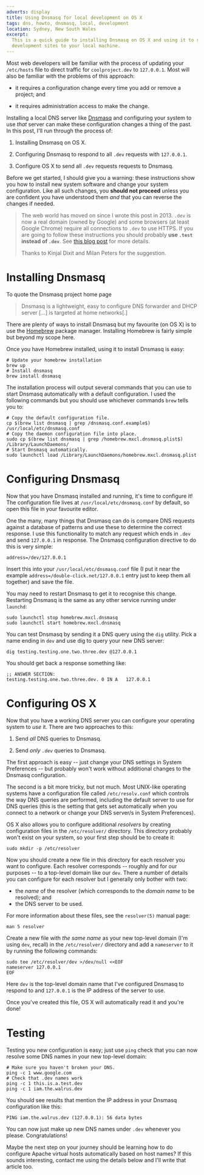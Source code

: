 ```yaml
---
adverts: display
title: Using Dnsmasq for local development on OS X
tags: dns, howto, dnsmasq, local, development
location: Sydney, New South Wales
excerpt: 
  This is a quick guide to installing Dnsmasq on OS X and using it to redirect
  development sites to your local machine.
---
```


Most web developers will be familiar with the process of updating your
`/etc/hosts` file to direct traffic for `coolproject.dev` to `127.0.0.1`. Most
will also be familiar with the problems of this approach:

- it requires a configuration change every time you add or remove a project; and

- it requires administration access to make the change.

Installing a local DNS server like [Dnsmasq][dnsmasq] and configuring your
system to use *that* server can make these configuration changes a thing of the
past. In this post, I'll run through the process of:

1. Installing Dnsmasq on OS X.

2. Configuring Dnsmasq to respond to all `.dev` requests with `127.0.0.1`.

3. Configure OS X to send all `.dev` requests requests to Dnsmasq.

[dnsmasq]: http://www.thekelleys.org.uk/dnsmasq/doc.html

Before we get started, I should give you a warning: these instructions show you
how to install new system software and change your system configuration. Like
all such changes, you **should not proceed** unless you are confident you have
understood them *and* that you can reverse the changes if needed.

> The web world has moved on since I wrote this post in 2013. `.dev` is
> now a real domain (owned by Google) and some browsers (at least Google
> Chrome) require all connections to `.dev` to use HTTPS. If you are
> going to follow these instructions you should probably **use `.test`
> instead of `.dev`**. See [this blog post][mattias] for more details.
> 
> Thanks to Kinjal Dixit and Milan Peters for the suggestion.

[mattias]: https://ma.ttias.be/chrome-force-dev-domains-https-via-preloaded-hsts/

# Installing Dnsmasq

To quote the Dnsmasq project home page

> Dnsmasq is a lightweight, easy to configure DNS forwarder and DHCP
> server [...] is targeted at home networks[.]

There are plenty of ways to install Dnsmasq but my favourite (on OS X) is to
use the [Homebrew][] package manager. Installing Homebrew is fairly simple but
beyond my scope here.

[Homebrew]: http://brew.sh

Once you have Homebrew installed, using it to install Dnsmasq is easy:

````{.bash}
# Update your homebrew installation
brew up
# Install dnsmasq
brew install dnsmasq
````

The installation process will output several commands that you can use to start
Dnsmasq automatically with a default configuration. I used the following
commands but you should use whichever commands `brew` tells you to:

````{.bash}
# Copy the default configuration file.
cp $(brew list dnsmasq | grep /dnsmasq.conf.example$) /usr/local/etc/dnsmasq.conf
# Copy the daemon configuration file into place.
sudo cp $(brew list dnsmasq | grep /homebrew.mxcl.dnsmasq.plist$) /Library/LaunchDaemons/
# Start Dnsmasq automatically.
sudo launchctl load /Library/LaunchDaemons/homebrew.mxcl.dnsmasq.plist
````

# Configuring Dnsmasq

Now that you have Dnsmasq installed and running, it's time to configure it! The
configuration file lives at `/usr/local/etc/dnsmasq.conf` by default, so open
this file in your favourite editor.

One the many, many things that Dnsmasq can do is compare DNS requests against a
database of patterns and use these to determine the correct response. I use
this functionality to match any request which ends in `.dev` and send
`127.0.0.1` in response. The Dnsmasq configuration directive to do this is very
simple:

````
address=/dev/127.0.0.1
````

Insert this into your `/usr/local/etc/dnsmasq.conf` file (I put it near the
example `address=/double-click.net/127.0.0.1` entry just to keep them all
together) and save the file.

You may need to restart Dnsmasq to get it to recognise this change. Restarting
Dnsmasq is the same as any other service running under `launchd`:

````{.bash}
sudo launchctl stop homebrew.mxcl.dnsmasq
sudo launchctl start homebrew.mxcl.dnsmasq
````

You can test Dnsmasq by sending it a DNS query using the `dig` utility. Pick a
name ending in `dev` and use dig to query your new DNS server:

````{.bash}
dig testing.testing.one.two.three.dev @127.0.0.1
````

You should get back a response something like:

````
;; ANSWER SECTION:
testing.testing.one.two.three.dev. 0 IN	A	127.0.0.1
````

# Configuring OS X

Now that you have a working DNS server you can configure your operating system
to *use* it. There are two approaches to this:

1. Send *all* DNS queries to Dnsmasq.

2. Send *only `.dev`* queries to Dnsmasq.

The first approach is easy -- just change your DNS settings in System
Preferences -- but probably won't work without additional changes to the
Dnsmasq configuration.

The second is a bit more tricky, but not much. Most UNIX-like operating systems
have a configuration file called `/etc/resolv.conf` which controls the way DNS
queries are performed, including the default server to use for DNS queries
(this is the setting that gets set automatically when you connect to a network
or change your DNS server/s in System Preferences).

OS X also allows you to configure additional *resolvers* by creating
configuration files in the `/etc/resolver/` directory. This directory probably
won't exist on your system, so your first step should be to create it:

````{.bash}
sudo mkdir -p /etc/resolver
````

Now you should create a new file in this directory for each resolver you want
to configure. Each resolver corresponds -- roughly and for our purposes -- to a
top-level domain like our `dev`. There a number of details you can configure
for each resolver but I generally only bother with two:

- the *name* of the resolver (which corresponds to the *domain name* to be
  resolved); and
- the DNS server to be used.

For more information about these files, see the `resolver(5)` manual page:

````{.bash}
man 5 resolver
````

Create a new file with *the same name* as your new top-level domain (I'm using
`dev`, recall) in the `/etc/resolver/` directory and add a `nameserver` to it
by running the following commands:

````{.bash}
sudo tee /etc/resolver/dev >/dev/null <<EOF
nameserver 127.0.0.1
EOF
````

Here `dev` is the top-level domain name that I've configured Dnsmasq to respond
to and `127.0.0.1` is the IP address of the server to use.

Once you've created this file, OS X will automatically read it and you're done!

# Testing

Testing you new configuration is easy; just use `ping` check that you can now
resolve some DNS names in your new top-level domain:

````{.bash}
# Make sure you haven't broken your DNS.
ping -c 1 www.google.com
# Check that .dev names work
ping -c 1 this.is.a.test.dev
ping -c 1 iam.the.walrus.dev
````

You should see results that mention the IP address in your Dnsmasq
configuration like this:

````
PING iam.the.walrus.dev (127.0.0.1): 56 data bytes
````

You can now just make up new DNS names under `.dev` whenever you please.
Congratulations!

Maybe the next step on your journey should be learning how to do configure
Apache virtual hosts automatically based on host names? If this sounds
interesting, contact me using the details below and I'll write that article too.
